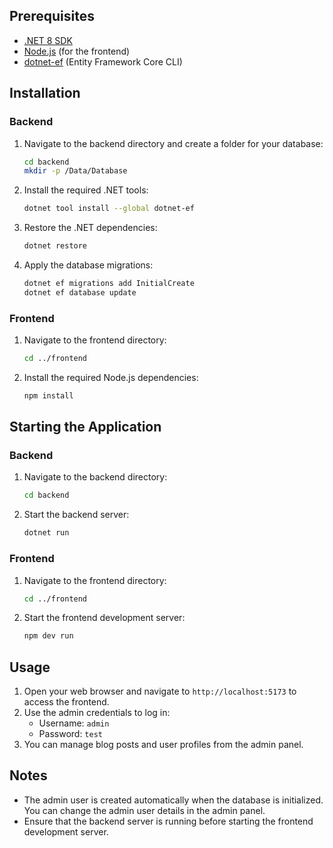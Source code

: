 ## Prerequisites

- [.NET 8 SDK](https://dotnet.microsoft.com/download/dotnet/8.0)
- [Node.js](https://nodejs.org/) (for the frontend)
- [dotnet-ef](https://docs.microsoft.com/en-us/ef/core/cli/dotnet) (Entity Framework Core CLI)

## Installation

### Backend

1. Navigate to the backend directory and create a folder for your database:

   ```sh
   cd backend
   mkdir -p /Data/Database
   ```

2. Install the required .NET tools:

   ```sh
   dotnet tool install --global dotnet-ef
   ```

3. Restore the .NET dependencies:

   ```sh
   dotnet restore
   ```

4. Apply the database migrations:
   ```sh
   dotnet ef migrations add InitialCreate
   dotnet ef database update
   ```

### Frontend

1. Navigate to the frontend directory:

   ```sh
   cd ../frontend
   ```

2. Install the required Node.js dependencies:
   ```sh
   npm install
   ```

## Starting the Application

### Backend

1. Navigate to the backend directory:

   ```sh
   cd backend
   ```

2. Start the backend server:
   ```sh
   dotnet run
   ```

### Frontend

1. Navigate to the frontend directory:

   ```sh
   cd ../frontend
   ```

2. Start the frontend development server:
   ```sh
   npm dev run
   ```

## Usage

1. Open your web browser and navigate to `http://localhost:5173` to access the frontend.
2. Use the admin credentials to log in:
   - Username: `admin`
   - Password: `test`
3. You can manage blog posts and user profiles from the admin panel.

## Notes

- The admin user is created automatically when the database is initialized. You can change the admin user details in the admin panel.
- Ensure that the backend server is running before starting the frontend development server.
